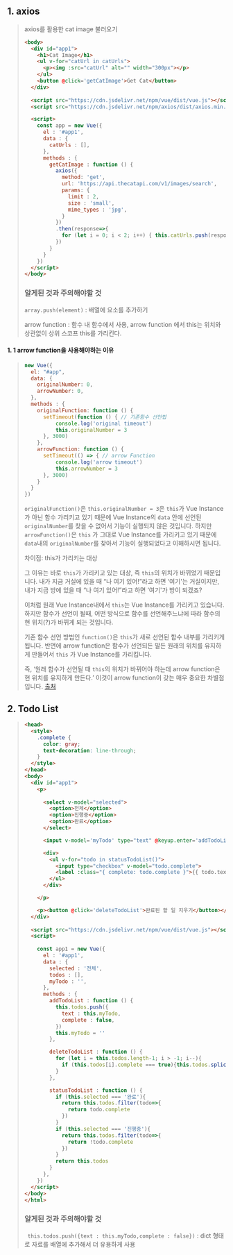 ## 1. axios

> axios를 활용한 cat image 불러오기
>
> ```html
> <body>
>   <div id="app1">
>     <h1>Cat Image</h1>
>     <ul v-for="catUrl in catUrls">
>       <p><img :src="catUrl" alt="" width="300px"></p>
>     </ul>
>     <button @click='getCatImage'>Get Cat</button>
>   </div>
>   
>   <script src="https://cdn.jsdelivr.net/npm/vue/dist/vue.js"></script>
>   <script src="https://cdn.jsdelivr.net/npm/axios/dist/axios.min.js"></script>
> 
>   <script>
>     const app = new Vue({
>       el : '#app1',
>       data : {
>         catUrls : [],
>       },
>       methods : {
>         getCatImage : function () {
>           axios({
>             method: 'get', 
>             url: 'https://api.thecatapi.com/v1/images/search', 
>             params: {
>               limit : 2,
>               size : 'small',
>               mime_types : 'jpg',
>             }
>           })
>           .then(response=>{
>             for (let i = 0; i < 2; i++) { this.catUrls.push(response.data[i].url) }
>           })
>         }
>       }
>     })
>   </script>
> </body>
> ```
>
> ### 알게된 것과 주의해야할 것
>
> `array.push(element)` : 배열에 요소를 추가하기 
>
> arrow function : 함수 내 함수에서 사용, arrow function 에서 this는 위치와 상관없이 상위 스코프 this를 가리킨다.

#### 1. 1 arrow function을 사용해야하는 이유

> ```javascript
> new Vue({
> 	el: "#app",
>   data: {
>     originalNumber: 0,
>     arrowNumber: 0,
>   },
>   methods : {
>     originalFunction: function () {
>       setTimeout(function () { // 기존함수 선언법
>       	console.log('original timeout')
>       	this.originalNumber = 3
>       }, 3000)
>     },
>     arrowFunction: function () {
>       setTimeout(() => { // arrow Function
>       	console.log('arrow timeout')
>       	this.arrowNumber = 3
>       }, 3000)
>     }
>   }
> })
> ```
>
>  `originalFunction()`은 `this.originalNumber = 3`은 `this`가 Vue Instance가 아닌 함수 가리키고 있기 때문에 Vue Instance의 `data` 안에 선언된 `originalNumber`를 찾을 수 없어서 기능이 실행되지 않은 것입니다. 하지만 `arrowFunction()`은 `this` 가 그대로 Vue Instance를 가리키고 있기 때문에 `data`내의 `originalNumber`를 찾아서 기능이 실행되었다고 이해하시면 됩니다.
>
> 차이점: this가 가리키는 대상
>
> 그 이유는 바로 `this`가 가리키고 있는 대상, 즉 `this`의 위치가 바뀌었기 때문입니다. 내가 지금 거실에 있을 때 “나 여기 있어!”라고 하면 ‘여기'는 거실이지만, 내가 지금 방에 있을 때 “나 여기 있어!”라고 하면 ‘여기'가 방이 되겠죠?
>
> 이처럼 원래 Vue Instance내에서 `this`는 Vue Instance를 가리키고 있습니다. 하지만 함수가 선언이 될때, 어떤 방식으로 함수를 선언해주느냐에 따라 함수의 현 위치(?)가 바뀌게 되는 것입니다.
>
> 기존 함수 선언 방법인 `function()`은 `this`가 새로 선언된 함수 내부를 가리키게 됩니다. 반면에 arrow function은 함수가 선언되든 말든 원래의 위치를 유지하게 만들어서 `this` 가 Vue Instance를 가리킵니다.
>
> 즉, ‘원래 함수가 선언될 때 `this`의 위치가 바뀌어야 하는데 arrow function은 현 위치를 유지하게 만든다.’ 이것이 arrow function이 갖는 매우 중요한 차별점입니다. [출처](https://medium.com/@hozacho/vuejs%EC%97%90%EC%84%9C-arrow-function%EC%9D%84-%EC%82%AC%EC%9A%A9%ED%95%B4%EC%95%BC%ED%95%98%EB%8A%94-%EC%9D%B4%EC%9C%A0-ec067c342412)



## 2. Todo List

> ```html
> <head>
>   <style>
>     .complete {
>       color: gray;
>       text-decoration: line-through;
>     }
>   </style>
> </head>
> <body>
>   <div id="app1">
>     <p>
>         
>       <select v-model="selected">
>         <option>전체</option>
>         <option>진행중</option>
>         <option>완료</option>
>       </select>
> 
>       <input v-model='myTodo' type="text" @keyup.enter='addTodoList'><button @click='addTodoList'>+</button>
> 
>       <div>
>         <ul v-for="todo in statusTodoList()">
>           <input type="checkbox" v-model="todo.complete">
>           <label :class="{ complete: todo.complete }">{{ todo.text }}</label>
>         </ul>
>       </div>
> 
>     </p>
> 
>     <p><button @click='deleteTodoList'>완료된 할 일 지우기</button></p>
>   </div>
>   
>   <script src="https://cdn.jsdelivr.net/npm/vue/dist/vue.js"></script>
>   <script>
>     
>     const app1 = new Vue({
>       el : '#app1',
>       data : {
>         selected : '전체',
>         todos : [],
>         myTodo : '',
>       },
>       methods : {
>         addTodoList : function () {
>           this.todos.push({
>             text : this.myTodo,
>             complete : false,
>           })
>           this.myTodo = ''
>         },
> 
>         deleteTodoList : function () {
>           for (let i = this.todos.length-1; i > -1; i--){
>             if (this.todos[i].complete === true){this.todos.splice(i,1)}
>           }
>         },
> 
>         statusTodoList : function () {
>           if (this.selected === '완료'){
>             return this.todos.filter(todo=>{
>               return todo.complete
>             })
>           }
>           if (this.selected === '진행중'){
>             return this.todos.filter(todo=>{
>               return !todo.complete
>             })
>           }
>           return this.todos
>         }
>       },
>     })
>   </script>
> </body>
> </html>
> ```
>
> ### 알게된 것과 주의해야할 것
>
> ` this.todos.push({text : this.myTodo,complete : false})` : dict 형태로 자료를 배열에 추가해서 더 유용하게 사용

